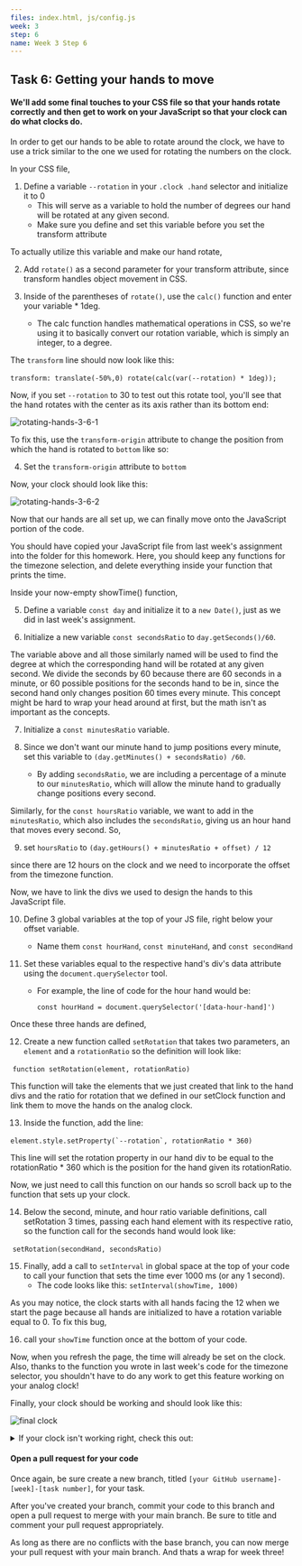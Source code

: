 ```yaml
---
files: index.html, js/config.js
week: 3
step: 6
name: Week 3 Step 6
---
```


## Task 6: Getting your hands to move

#### We'll add some final touches to your CSS file so that your hands rotate correctly and then get to work on your JavaScript so that your clock can do what clocks do.

In order to get our hands to be able to rotate around the clock, we have to use a trick similar to the one we used for rotating the numbers on the clock.  

In your CSS file, 

1. Define a variable `--rotation` in your `.clock .hand` selector and initialize it to 0
   - This will serve as a variable to hold the number of degrees our hand will be rotated at any given second. 
   - Make sure you define and set this variable before you set the transform attribute

To actually utilize this variable and make our hand rotate, 

2. Add `rotate()` as a second parameter for your transform attribute, since transform handles object movement in CSS. 

3. Inside of the parentheses of `rotate()`, use the `calc()` function and enter your variable * 1deg.  
   - The calc function handles mathematical operations in CSS, so we're using it to basically convert our rotation variable, which is simply an integer, to a degree.  

The `transform` line should now look like this:

​		`transform: translate(-50%,0) rotate(calc(var(--rotation) * 1deg));`

Now, if you set `--rotation` to 30 to test out this rotate tool, you'll see that the hand rotates with the center as its axis rather than its bottom end:

![rotating-hands-3-6-1](https://user-images.githubusercontent.com/32557138/106408905-62362480-640d-11eb-88cc-2555b188d116.png)

To fix this, use the `transform-origin` attribute to change the position from which the hand is rotated to `bottom` like so:

4. Set the `transform-origin` attribute to `bottom`

Now, your clock should look like this:

![rotating-hands-3-6-2](https://user-images.githubusercontent.com/32557138/106408970-80038980-640d-11eb-88f3-600e175dd70d.png)

Now that our hands are all set up, we can finally move onto the JavaScript portion of the code.

You should have copied your JavaScript file from last week's assignment into the folder for this homework. Here, you should keep any functions for the timezone selection, and delete everything inside your function that prints the time.

Inside your now-empty showTime() function, 

5. Define a variable `const day` and initialize it to a `new Date()`, just as we did in last week's assignment.

6. Initialize a new variable `const secondsRatio` to `day.getSeconds()/60`.  

The variable above and all those similarly named will be used to find the degree at which the corresponding hand will be rotated at any given second. We divide the seconds by 60 because there are 60 seconds in a minute, or 60 possible positions for the seconds hand to be in, since the second hand only changes position 60 times every minute.  This concept might be hard to wrap your head around at first, but the math isn't as important as the concepts.

7. Initialize a `const minutesRatio` variable.  

8. Since we don't want our minute hand to jump positions every minute, set this variable  to `(day.getMinutes() + secondsRatio) /60`.  
   - By adding `secondsRatio`, we are including a percentage of a minute to our `minutesRatio`, which will allow the minute hand to gradually change positions every second.

Similarly, for the `const hoursRatio` variable, we want to add in the `minutesRatio`, which also includes the `secondsRatio`, giving us an hour hand that moves every second. So,

9. set `hoursRatio` to `(day.getHours() + minutesRatio + offset) / 12` 

since there are 12 hours on the clock and we need to incorporate the offset from the timezone function.

Now, we have to link the divs we used to design the hands to this JavaScript file. 

10. Define 3 global variables at the top of your JS file, right below your offset variable.  
    - Name them `const hourHand`, `const minuteHand`, and `const secondHand` 

11. Set these variables equal to the respective hand's div's data attribute using the `document.querySelector` tool. 

    - For example, the line of code for the hour hand would be:

      `const hourHand = document.querySelector('[data-hour-hand]')`

Once these three hands are defined, 

12. Create a new function called `setRotation` that takes two parameters, an `element` and a `rotationRatio` so the definition will look like:

​			`function setRotation(element, rotationRatio)`

This function will take the elements that we just created that link to the hand divs and the ratio for rotation that we defined in our setClock function and link them to move the hands on the analog clock.

13. Inside the function, add the line:

​	``element.style.setProperty(`--rotation`, rotationRatio * 360)``

This line will set the rotation property in our hand div to be equal to the rotationRatio * 360 which is the position for the hand given its rotationRatio.

Now, we just need to call this function on our hands so scroll back up to the function that sets up your clock.  

14. Below the second, minute, and hour ratio variable definitions, call setRotation 3 times, passing each hand element with its respective ratio, so the function call for the seconds hand would look like:

​		`setRotation(secondHand, secondsRatio)`

15. Finally, add a call to `setInterval` in global space at the top of your code to call your function that sets the time ever 1000 ms (or any 1 second).  
    - The code looks like this: `setInterval(showTime, 1000)`

As you may notice, the clock starts with all hands facing the 12 when we start the page because all hands are initialized to have a rotation variable equal to 0.  To fix this bug,

16. call your `showTime` function once at the bottom of your code. 

Now, when you refresh the page, the time will already be set on the clock. Also, thanks to the function you wrote in last week's code for the timezone selector, you shouldn't have to do any work to get this feature working on your analog clock!

Finally, your clock should be working and should look like this:

![final clock](https://user-images.githubusercontent.com/32557138/106713893-14661b80-65c9-11eb-8bd1-1ef0407f5aeb.png)

 <details><summary>If your clock isn't working right, check this out: </summary>
<p>

```js
function showTime()
{
  const day = new Date();
  const secondsRatio = day.getSeconds()/60;
  const minutesRatio = (day.getMinutes() + secondsRatio)/60;
  const hoursRatio = (day.getHours() + minutesRatio + offset) /12;
  
  const hourHand = document.querySelector('[data-hour-hand');
  const minuteHand = document.querySelector('[data-minute-hand');
  const secondHand = document.querySelector('[data-second-hand');
  
  setRotation(secondHand, secondsRatio);
  setRotation(minuteHand, minutesRatio);
  setRotation(hourHand, hoursRatio);
}

function setRotation(element, rotationRatio){
  element.style.setProperty(`--rotation`, rotationRatio *360);
}
```

</p>
</details>

#### Open a pull request for your code

Once again, be sure create a new branch, titled `[your GitHub username]-[week]-[task number]`, for your task. 

After you've created your branch, commit your code to this branch and open a pull request to merge with your main branch.  Be sure to title and comment your pull request appropriately.

As long as there are no conflicts with the base branch, you can now merge your pull request with your main branch. And thats a wrap for week three!
